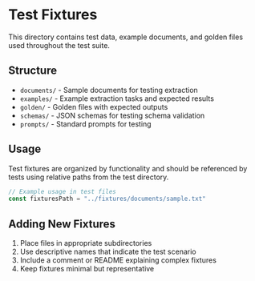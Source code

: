 # Test Fixtures

This directory contains test data, example documents, and golden files used throughout the test suite.

## Structure

- `documents/` - Sample documents for testing extraction
- `examples/` - Example extraction tasks and expected results
- `golden/` - Golden files with expected outputs
- `schemas/` - JSON schemas for testing schema validation
- `prompts/` - Standard prompts for testing

## Usage

Test fixtures are organized by functionality and should be referenced by tests using relative paths from the test directory.

```go
// Example usage in test files
const fixturesPath = "../fixtures/documents/sample.txt"
```

## Adding New Fixtures

1. Place files in appropriate subdirectories
2. Use descriptive names that indicate the test scenario
3. Include a comment or README explaining complex fixtures
4. Keep fixtures minimal but representative